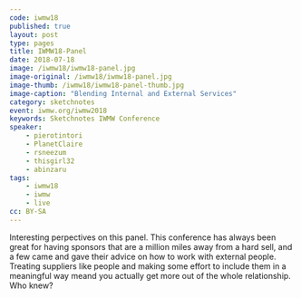 ```yaml
---
code: iwmw18
published: true
layout: post
type: pages
title: IWMW18-Panel
date: 2018-07-18
image: /iwmw18/iwmw18-panel.jpg
image-original: /iwmw18/iwmw18-panel.jpg
image-thumb: /iwmw18/iwmw18-panel-thumb.jpg
image-caption: "Blending Internal and External Services"
category: sketchnotes
event: iwmw.org/iwmw2018
keywords: Sketchnotes IWMW Conference
speaker:
    - pierotintori
    - PlanetClaire
    - rsneezum
    - thisgirl32
    - abinzaru
tags:
    - iwmw18
    - iwmw
    - live
cc: BY-SA
---
```

Interesting perpectives on this panel. This conference has always been great for having sponsors that are a million miles away from a hard sell, and a few came and gave their advice on how to work with external people. Treating suppliers like people and making some effort to include them in a meaningful way meand you actually get more out of the whole relationship. Who knew?
